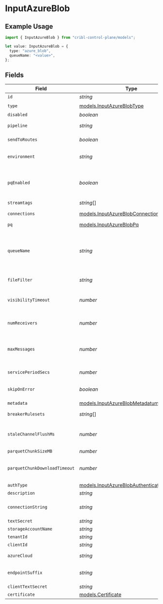 # InputAzureBlob

## Example Usage

```typescript
import { InputAzureBlob } from "cribl-control-plane/models";

let value: InputAzureBlob = {
  type: "azure_blob",
  queueName: "<value>",
};
```

## Fields

| Field                                                                                                                                                                                                                                                                                                | Type                                                                                                                                                                                                                                                                                                 | Required                                                                                                                                                                                                                                                                                             | Description                                                                                                                                                                                                                                                                                          |
| ---------------------------------------------------------------------------------------------------------------------------------------------------------------------------------------------------------------------------------------------------------------------------------------------------- | ---------------------------------------------------------------------------------------------------------------------------------------------------------------------------------------------------------------------------------------------------------------------------------------------------- | ---------------------------------------------------------------------------------------------------------------------------------------------------------------------------------------------------------------------------------------------------------------------------------------------------- | ---------------------------------------------------------------------------------------------------------------------------------------------------------------------------------------------------------------------------------------------------------------------------------------------------- |
| `id`                                                                                                                                                                                                                                                                                                 | *string*                                                                                                                                                                                                                                                                                             | :heavy_minus_sign:                                                                                                                                                                                                                                                                                   | Unique ID for this input                                                                                                                                                                                                                                                                             |
| `type`                                                                                                                                                                                                                                                                                               | [models.InputAzureBlobType](../models/inputazureblobtype.md)                                                                                                                                                                                                                                         | :heavy_check_mark:                                                                                                                                                                                                                                                                                   | N/A                                                                                                                                                                                                                                                                                                  |
| `disabled`                                                                                                                                                                                                                                                                                           | *boolean*                                                                                                                                                                                                                                                                                            | :heavy_minus_sign:                                                                                                                                                                                                                                                                                   | N/A                                                                                                                                                                                                                                                                                                  |
| `pipeline`                                                                                                                                                                                                                                                                                           | *string*                                                                                                                                                                                                                                                                                             | :heavy_minus_sign:                                                                                                                                                                                                                                                                                   | Pipeline to process data from this Source before sending it through the Routes                                                                                                                                                                                                                       |
| `sendToRoutes`                                                                                                                                                                                                                                                                                       | *boolean*                                                                                                                                                                                                                                                                                            | :heavy_minus_sign:                                                                                                                                                                                                                                                                                   | Select whether to send data to Routes, or directly to Destinations.                                                                                                                                                                                                                                  |
| `environment`                                                                                                                                                                                                                                                                                        | *string*                                                                                                                                                                                                                                                                                             | :heavy_minus_sign:                                                                                                                                                                                                                                                                                   | Optionally, enable this config only on a specified Git branch. If empty, will be enabled everywhere.                                                                                                                                                                                                 |
| `pqEnabled`                                                                                                                                                                                                                                                                                          | *boolean*                                                                                                                                                                                                                                                                                            | :heavy_minus_sign:                                                                                                                                                                                                                                                                                   | Use a disk queue to minimize data loss when connected services block. See [Cribl Docs](https://docs.cribl.io/stream/persistent-queues) for PQ defaults (Cribl-managed Cloud Workers) and configuration options (on-prem and hybrid Workers).                                                         |
| `streamtags`                                                                                                                                                                                                                                                                                         | *string*[]                                                                                                                                                                                                                                                                                           | :heavy_minus_sign:                                                                                                                                                                                                                                                                                   | Tags for filtering and grouping in @{product}                                                                                                                                                                                                                                                        |
| `connections`                                                                                                                                                                                                                                                                                        | [models.InputAzureBlobConnection](../models/inputazureblobconnection.md)[]                                                                                                                                                                                                                           | :heavy_minus_sign:                                                                                                                                                                                                                                                                                   | Direct connections to Destinations, and optionally via a Pipeline or a Pack                                                                                                                                                                                                                          |
| `pq`                                                                                                                                                                                                                                                                                                 | [models.InputAzureBlobPq](../models/inputazureblobpq.md)                                                                                                                                                                                                                                             | :heavy_minus_sign:                                                                                                                                                                                                                                                                                   | N/A                                                                                                                                                                                                                                                                                                  |
| `queueName`                                                                                                                                                                                                                                                                                          | *string*                                                                                                                                                                                                                                                                                             | :heavy_check_mark:                                                                                                                                                                                                                                                                                   | The storage account queue name blob notifications will be read from. Value must be a JavaScript expression (which can evaluate to a constant value), enclosed in quotes or backticks. Can be evaluated only at initialization time. Example referencing a Global Variable: `myQueue-${C.vars.myVar}` |
| `fileFilter`                                                                                                                                                                                                                                                                                         | *string*                                                                                                                                                                                                                                                                                             | :heavy_minus_sign:                                                                                                                                                                                                                                                                                   | Regex matching file names to download and process. Defaults to: .*                                                                                                                                                                                                                                   |
| `visibilityTimeout`                                                                                                                                                                                                                                                                                  | *number*                                                                                                                                                                                                                                                                                             | :heavy_minus_sign:                                                                                                                                                                                                                                                                                   | The duration (in seconds) that the received messages are hidden from subsequent retrieve requests after being retrieved by a ReceiveMessage request.                                                                                                                                                 |
| `numReceivers`                                                                                                                                                                                                                                                                                       | *number*                                                                                                                                                                                                                                                                                             | :heavy_minus_sign:                                                                                                                                                                                                                                                                                   | How many receiver processes to run. The higher the number, the better the throughput - at the expense of CPU overhead.                                                                                                                                                                               |
| `maxMessages`                                                                                                                                                                                                                                                                                        | *number*                                                                                                                                                                                                                                                                                             | :heavy_minus_sign:                                                                                                                                                                                                                                                                                   | The maximum number of messages to return in a poll request. Azure storage queues never returns more messages than this value (however, fewer messages might be returned). Valid values: 1 to 32.                                                                                                     |
| `servicePeriodSecs`                                                                                                                                                                                                                                                                                  | *number*                                                                                                                                                                                                                                                                                             | :heavy_minus_sign:                                                                                                                                                                                                                                                                                   | The duration (in seconds) which pollers should be validated and restarted if exited                                                                                                                                                                                                                  |
| `skipOnError`                                                                                                                                                                                                                                                                                        | *boolean*                                                                                                                                                                                                                                                                                            | :heavy_minus_sign:                                                                                                                                                                                                                                                                                   | Skip files that trigger a processing error. Disabled by default, which allows retries after processing errors.                                                                                                                                                                                       |
| `metadata`                                                                                                                                                                                                                                                                                           | [models.InputAzureBlobMetadatum](../models/inputazureblobmetadatum.md)[]                                                                                                                                                                                                                             | :heavy_minus_sign:                                                                                                                                                                                                                                                                                   | Fields to add to events from this input                                                                                                                                                                                                                                                              |
| `breakerRulesets`                                                                                                                                                                                                                                                                                    | *string*[]                                                                                                                                                                                                                                                                                           | :heavy_minus_sign:                                                                                                                                                                                                                                                                                   | A list of event-breaking rulesets that will be applied, in order, to the input data stream                                                                                                                                                                                                           |
| `staleChannelFlushMs`                                                                                                                                                                                                                                                                                | *number*                                                                                                                                                                                                                                                                                             | :heavy_minus_sign:                                                                                                                                                                                                                                                                                   | How long (in milliseconds) the Event Breaker will wait for new data to be sent to a specific channel before flushing the data stream out, as is, to the Pipelines                                                                                                                                    |
| `parquetChunkSizeMB`                                                                                                                                                                                                                                                                                 | *number*                                                                                                                                                                                                                                                                                             | :heavy_minus_sign:                                                                                                                                                                                                                                                                                   | Maximum file size for each Parquet chunk                                                                                                                                                                                                                                                             |
| `parquetChunkDownloadTimeout`                                                                                                                                                                                                                                                                        | *number*                                                                                                                                                                                                                                                                                             | :heavy_minus_sign:                                                                                                                                                                                                                                                                                   | The maximum time allowed for downloading a Parquet chunk. Processing will stop if a chunk cannot be downloaded within the time specified.                                                                                                                                                            |
| `authType`                                                                                                                                                                                                                                                                                           | [models.InputAzureBlobAuthenticationMethod](../models/inputazureblobauthenticationmethod.md)                                                                                                                                                                                                         | :heavy_minus_sign:                                                                                                                                                                                                                                                                                   | N/A                                                                                                                                                                                                                                                                                                  |
| `description`                                                                                                                                                                                                                                                                                        | *string*                                                                                                                                                                                                                                                                                             | :heavy_minus_sign:                                                                                                                                                                                                                                                                                   | N/A                                                                                                                                                                                                                                                                                                  |
| `connectionString`                                                                                                                                                                                                                                                                                   | *string*                                                                                                                                                                                                                                                                                             | :heavy_minus_sign:                                                                                                                                                                                                                                                                                   | Enter your Azure Storage account connection string. If left blank, Stream will fall back to env.AZURE_STORAGE_CONNECTION_STRING.                                                                                                                                                                     |
| `textSecret`                                                                                                                                                                                                                                                                                         | *string*                                                                                                                                                                                                                                                                                             | :heavy_minus_sign:                                                                                                                                                                                                                                                                                   | Select or create a stored text secret                                                                                                                                                                                                                                                                |
| `storageAccountName`                                                                                                                                                                                                                                                                                 | *string*                                                                                                                                                                                                                                                                                             | :heavy_minus_sign:                                                                                                                                                                                                                                                                                   | The name of your Azure storage account                                                                                                                                                                                                                                                               |
| `tenantId`                                                                                                                                                                                                                                                                                           | *string*                                                                                                                                                                                                                                                                                             | :heavy_minus_sign:                                                                                                                                                                                                                                                                                   | The service principal's tenant ID                                                                                                                                                                                                                                                                    |
| `clientId`                                                                                                                                                                                                                                                                                           | *string*                                                                                                                                                                                                                                                                                             | :heavy_minus_sign:                                                                                                                                                                                                                                                                                   | The service principal's client ID                                                                                                                                                                                                                                                                    |
| `azureCloud`                                                                                                                                                                                                                                                                                         | *string*                                                                                                                                                                                                                                                                                             | :heavy_minus_sign:                                                                                                                                                                                                                                                                                   | The Azure cloud to use. Defaults to Azure Public Cloud.                                                                                                                                                                                                                                              |
| `endpointSuffix`                                                                                                                                                                                                                                                                                     | *string*                                                                                                                                                                                                                                                                                             | :heavy_minus_sign:                                                                                                                                                                                                                                                                                   | Endpoint suffix for the service URL. Takes precedence over the Azure Cloud setting. Defaults to core.windows.net.                                                                                                                                                                                    |
| `clientTextSecret`                                                                                                                                                                                                                                                                                   | *string*                                                                                                                                                                                                                                                                                             | :heavy_minus_sign:                                                                                                                                                                                                                                                                                   | Select or create a stored text secret                                                                                                                                                                                                                                                                |
| `certificate`                                                                                                                                                                                                                                                                                        | [models.Certificate](../models/certificate.md)                                                                                                                                                                                                                                                       | :heavy_minus_sign:                                                                                                                                                                                                                                                                                   | N/A                                                                                                                                                                                                                                                                                                  |